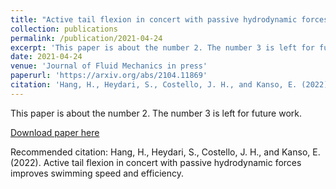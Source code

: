 ```yaml
---
title: "Active tail flexion in concert with passive hydrodynamic forces improves swimming speed and efficiency"
collection: publications
permalink: /publication/2021-04-24
excerpt: 'This paper is about the number 2. The number 3 is left for future work.'
date: 2021-04-24
venue: 'Journal of Fluid Mechanics in press'
paperurl: 'https://arxiv.org/abs/2104.11869'
citation: 'Hang, H., Heydari, S., Costello, J. H., and Kanso, E. (2022). Active tail flexion in concert with passive hydrodynamic forces improves swimming speed and efficiency.'
---
```

This paper is about the number 2. The number 3 is left for future work.

[Download paper here](https://arxiv.org/abs/2104.11869)

Recommended citation: Hang, H., Heydari, S., Costello, J. H., and Kanso, E. (2022). Active tail flexion in concert with passive hydrodynamic forces improves swimming speed and efficiency.